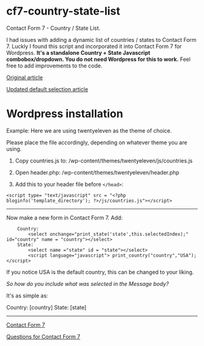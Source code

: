 cf7-country-state-list
======================

Contact Form 7 - Country / State List.

I had issues with adding a dynamic list of countries / states to Contact Form 7. Luckly I found this script and incorporated it into Contact Form 7 for Wordpress.
**It's a standalone Country + State Javascript combobox/dropdown. You do not need Wordpress for this to work.**
Feel free to add improvements to the code. 


[Original article](http://bdhacker.wordpress.com/2009/11/21/adding-dropdown-country-state-list-dynamically-into-your-html-form-by-javascript/)

[Updated default selection article](http://jansouza.com/2010/10/13/javascript-country-state-list/)


Wordpress installation
======================
Example:
Here we are using twentyeleven as the theme of choice.

Please place the file accordingly, depending on whatever theme you are using.

1. Copy countries.js to:
/wp-content/themes/twentyeleven/js/countries.js


2. Open header.php:
/wp-content/themes/twentyeleven/header.php


3. Add this to your header file before `` </head> ``:
```
<script type= "text/javascript" src = "<?php bloginfo('template_directory'); ?>/js/countries.js"></script>
```
---

Now make a new form in Contact Form 7.
Add:
```
	Country:
		<select onchange="print_state('state',this.selectedIndex);" id="country" name = "country"></select>
	State:
		<select name ="state" id = "state"></select>
		<script language="javascript"> print_country("country","USA");</script>

```
If you notice USA is the default country, this can be changed to your liking.

*So how do you include what was selected in the Message body?*

It's as simple as:

Country:
[country]
State:
[state]

------

[Contact Form 7](http://wordpress.org/extend/plugins/contact-form-7/)

[Questions for Contact Form 7](http://wordpress.org/support/plugin/contact-form-7)
